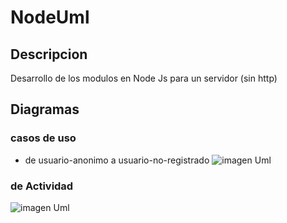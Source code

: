 # NodeUml 
## Descripcion
Desarrollo de los modulos en Node Js para un servidor (sin http)
## Diagramas
### casos de uso
- de usuario-anonimo a usuario-no-registrado
  ![imagen Uml](http://www.plantuml.com/plantuml/proxy?cache=no&src=https://raw.github.com/vonbeitthia/NodeUml/main/uml/1UCwelcome.plantuml)

 ### de Actividad

  ![imagen Uml](http://www.plantuml.com/plantuml/proxy?cache=no&src=https://raw.github.com/vonbeitthia/NodeUml/main/uml/2ACwelcome.plantuml)









